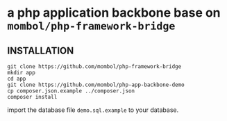 # a php application backbone base on `mombol/php-framework-bridge`

## INSTALLATION

```
git clone https://github.com/mombol/php-framework-bridge
mkdir app
cd app
git clone https://github.com/mombol/php-app-backbone-demo
cp composer.json.example ../composer.json
composer install
```

import the database file `demo.sql.example` to your database.

